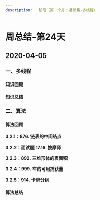 ```yaml
---
description: 一阶段（第一个月：基础篇-多线程）
---
```


# 周总结-第24天

## 2020-04-05

### 一、多线程

#### 知识回顾



#### 知识总结



### 二、算法

#### 算法回顾

**3.2.1：876. 链表的中间结点** 

**3.2.2：面试题 17.16. 按摩师** 

**3.2.3：892. 三维形体的表面积** 

**3.2.4：999. 车的可用捕获量** 

**3.2.5：914. 卡牌分组**

#### 算法总结





